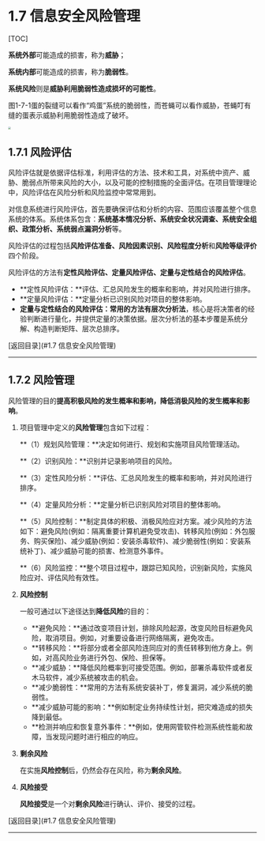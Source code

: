 # 1.7 信息安全风险管理

[TOC]

**系统外部**可能造成的损害，称为**威胁**；

**系统内部**可能造成的损害，称为**脆弱性**。

**系统风险**则是**威胁利用脆弱性造成损坏的可能性**。

图1-7-1蛋的裂缝可以看作“鸡蛋”系统的脆弱性，而苍蝇可以看作威胁，苍蝇叮有缝的蛋表示威胁利用脆弱性造成了破坏。

<img src="D:\基础\Web 前端\note\GR-ZYX.github\信息安全工程师\image\图 1-7-1.jpg" style="zoom:33%;" />

## 1.7.1 风险评估

风险评估就是依据评估标准，利用评估的方法、技术和工具，对系统中资产、威胁、脆弱点所带来风险的大小，以及可能的控制措施的全面评估。在项目管理理论中，风险评估在风险分析和风险监控中常常用到。

对信息系统进行风险评估，首先要确保评估和分析的内容、范围应该覆盖整个信息系统的体系。系统体系包含：**系统基本情况分析、系统安全状况调查、系统安全组织、政策分析、系统弱点漏洞分析**等。

风险评估的过程包括**风险评估准备、风险因素识别、风险程度分析**和**风险等级评价**四个阶段。

风险评估的方法有**定性风险评估、定量风险评估、定量与定性结合的风险评估**。

- **定性风险评估：**评估、汇总风险发生的概率和影响，并对风险进行排序。
- **定量风险评估：**定量分析已识别风险对项目的整体影响。
- **定量与定性结合的风险评估：**常用的方法有**层次分析法**，核心是将决策者的经验判断进行量化，并提供定量的决策依据。层次分析法的基本步覆是系统分解、构造判断矩阵、层次总排序。



[返回目录](#1.7 信息安全风险管理)

------



## 1.7.2 风险管理

风险管理的目的**提高积极风险的发生概率和影响，降低消极风险的发生概率和影响**。

1. 项目管理中定义的**风险管理**包含如下过程：

   **（1）规划风险管理：**决定如何进行、规划和实施项目风险管理活动。

   **（2）识别风险：**识别并记录影响项目的风险。

   **（3）定性风险分析：**评估、汇总风险发生的概率和影响，并对风险进行排序。

   **（4）定量风险分析：**定量分析已识别风险对项目的整体影响。

   **（5）风险控制：**制定具体的积极、消极风险应对方案。减少风险的方法如下：避免风险(例如：隔离重要计算机避免受攻击)、转移风险(例如：外包服务、购买保险)、减少威胁(例如：安装杀毒软件)、减少脆弱性(例如：安装系统补丁)、减少威胁可能的损害、检测意外事件。

   **（6）风险监控：**整个项目过程中，跟踪已知风险，识别新风险，实施风险应对、评估风险有效性。

2. **风险控制**

   一般可通过以下途径达到**降低风险**的目的：

   - **避免风险：**通过改变项目计划，排除风险起源，改变风险目标避免风险，取消项目。例如，对重要设备进行网络隔离，避免攻击。
   - **转移风险：**将部分或者全部风险连同应对的责任转移到他方身上。例如，对高风险业务进行外包、保险、担保等。
   - **减少威胁：**降低风险概率到可接受范围。例如，部署杀毒软件或者反木马软件，减少系统被攻击的机会。
   - **减少脆弱性：**常用的方法有系统安装补丁，修复漏洞，减少系统的脆弱性。
   - **减少威胁可能的影响：**例如制定业务持续性计划，把灾难造成的损失降到最低。
   - **检测并响应和恢复意外事件：**例如，使用网管软件检测系统性能和故障，当发现问题时进行相应的响应。

3. **剩余风险**

   在实施**风险控制**后，仍然会存在风险，称为**剩余风险**。

4. **风险接受**

   **风险接受**是一个对**剩余风险**进行确认、评价、接受的过程。



[返回目录](#1.7 信息安全风险管理)

------


